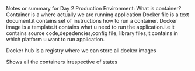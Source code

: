 Notes or summary for Day 2 
Production Environment:
What is container?
Container is a where actually we are running application 
Docker file is a text document.it contains set of instructions how to run a container.
Docker image is a template.it contains what u need to run the application.i.e it contains source code,depedencies,config file, library files,it contains in which platform u want to run application.

Docker hub is a registry where we can store all docker images

Shows all the containers irrespective of states 
